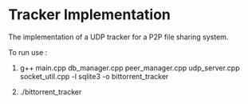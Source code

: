 # Tracker Implementation

The implementation of a UDP tracker for a P2P file sharing system.

To run use :

1) g++ main.cpp db_manager.cpp peer_manager.cpp udp_server.cpp socket_util.cpp -l sqlite3 -o bittorrent_tracker

2) ./bittorrent_tracker

